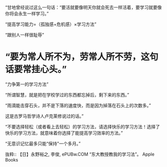 “甘地曾经说过这么一句话：“要活就要像明天你就会死去一样活着，要学习就要像你将会永生一样学习。”

“提高学习能力=（孤独感+危机感）×学习方法”

“跟别人一样很耻辱”

# “要为常人所不为，劳常人所不劳，这句话要常挂心头。”

“力争第一的学习方法”

“所谓智慧，就是把在学校学过的东西都忘掉后，剩下来的东西。”

“雨滴能击穿石头，并不是下落的速度快，而是因为掉落在石头上的次数多。”

这是古罗马哲学诗人卢克莱修说过的话。”

“不要选择轻松（或者看上去轻松）的学习方法，请选择快乐的学习方法！选择了快乐的学习方法，就意味着你选择了能提高学习效率的方法。”

“无意识记忆最多只能“保持”一个多月。”

抜粋:: 【日】永野裕之, 李俊, ePUBw.COM  “东大教授教我的学习法”。 Apple Books  
